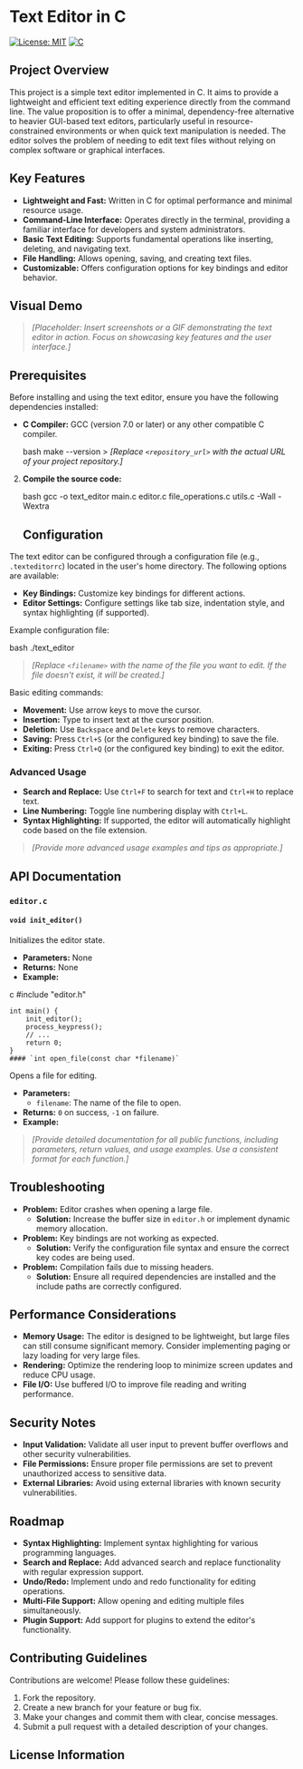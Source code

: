 
# Text Editor in C

[![License: MIT](https://img.shields.io/badge/License-MIT-yellow.svg)](https://opensource.org/licenses/MIT)
[![C](https://img.shields.io/badge/language-C-blue.svg)](https://en.wikipedia.org/wiki/C_(programming_language))

## Project Overview

This project is a simple text editor implemented in C. It aims to provide a lightweight and efficient text editing experience directly from the command line. The value proposition is to offer a minimal, dependency-free alternative to heavier GUI-based text editors, particularly useful in resource-constrained environments or when quick text manipulation is needed. The editor solves the problem of needing to edit text files without relying on complex software or graphical interfaces.

## Key Features

*   **Lightweight and Fast:** Written in C for optimal performance and minimal resource usage.
*   **Command-Line Interface:** Operates directly in the terminal, providing a familiar interface for developers and system administrators.
*   **Basic Text Editing:** Supports fundamental operations like inserting, deleting, and navigating text.
*   **File Handling:** Allows opening, saving, and creating text files.
*   **Customizable:** Offers configuration options for key bindings and editor behavior.

## Visual Demo

> *[Placeholder: Insert screenshots or a GIF demonstrating the text editor in action. Focus on showcasing key features and the user interface.]*

## Prerequisites

Before installing and using the text editor, ensure you have the following dependencies installed:

*   **C Compiler:** GCC (version 7.0 or later) or any other compatible C compiler.

    bash
    make --version
        > *[Replace `<repository_url>` with the actual URL of your project repository.]*

2.  **Compile the source code:**

    bash
    gcc -o text_editor main.c editor.c file_operations.c utils.c -Wall -Wextra
    ## Configuration

The text editor can be configured through a configuration file (e.g., `.texteditorrc`) located in the user's home directory. The following options are available:

*   **Key Bindings:** Customize key bindings for different actions.
*   **Editor Settings:** Configure settings like tab size, indentation style, and syntax highlighting (if supported).

Example configuration file:

bash
./text_editor <filename>
> *[Replace `<filename>` with the name of the file you want to edit. If the file doesn't exist, it will be created.]*

Basic editing commands:

*   **Movement:** Use arrow keys to move the cursor.
*   **Insertion:** Type to insert text at the cursor position.
*   **Deletion:** Use `Backspace` and `Delete` keys to remove characters.
*   **Saving:** Press `Ctrl+S` (or the configured key binding) to save the file.
*   **Exiting:** Press `Ctrl+Q` (or the configured key binding) to exit the editor.

### Advanced Usage

*   **Search and Replace:** Use `Ctrl+F` to search for text and `Ctrl+H` to replace text.
*   **Line Numbering:** Toggle line numbering display with `Ctrl+L`.
*   **Syntax Highlighting:** If supported, the editor will automatically highlight code based on the file extension.

> *[Provide more advanced usage examples and tips as appropriate.]*

## API Documentation

### `editor.c`

#### `void init_editor()`

Initializes the editor state.

*   **Parameters:** None
*   **Returns:** None
*   **Example:**

c
    #include "editor.h"

    int main() {
        init_editor();
        process_keypress();
        // ...
        return 0;
    }
    #### `int open_file(const char *filename)`

Opens a file for editing.

*   **Parameters:**
    *   `filename`: The name of the file to open.
*   **Returns:** `0` on success, `-1` on failure.
*   **Example:**

> *[Provide detailed documentation for all public functions, including parameters, return values, and usage examples. Use a consistent format for each function.]*

## Troubleshooting

*   **Problem:** Editor crashes when opening a large file.
    *   **Solution:** Increase the buffer size in `editor.h` or implement dynamic memory allocation.
*   **Problem:** Key bindings are not working as expected.
    *   **Solution:** Verify the configuration file syntax and ensure the correct key codes are being used.
*   **Problem:** Compilation fails due to missing headers.
    *   **Solution:** Ensure all required dependencies are installed and the include paths are correctly configured.

## Performance Considerations

*   **Memory Usage:** The editor is designed to be lightweight, but large files can still consume significant memory. Consider implementing paging or lazy loading for very large files.
*   **Rendering:** Optimize the rendering loop to minimize screen updates and reduce CPU usage.
*   **File I/O:** Use buffered I/O to improve file reading and writing performance.

## Security Notes

*   **Input Validation:** Validate all user input to prevent buffer overflows and other security vulnerabilities.
*   **File Permissions:** Ensure proper file permissions are set to prevent unauthorized access to sensitive data.
*   **External Libraries:** Avoid using external libraries with known security vulnerabilities.

## Roadmap

*   **Syntax Highlighting:** Implement syntax highlighting for various programming languages.
*   **Search and Replace:** Add advanced search and replace functionality with regular expression support.
*   **Undo/Redo:** Implement undo and redo functionality for editing operations.
*   **Multi-File Support:** Allow opening and editing multiple files simultaneously.
*   **Plugin Support:** Add support for plugins to extend the editor's functionality.

## Contributing Guidelines

Contributions are welcome! Please follow these guidelines:

1.  Fork the repository.
2.  Create a new branch for your feature or bug fix.
3.  Make your changes and commit them with clear, concise messages.
4.  Submit a pull request with a detailed description of your changes.

## License Information

